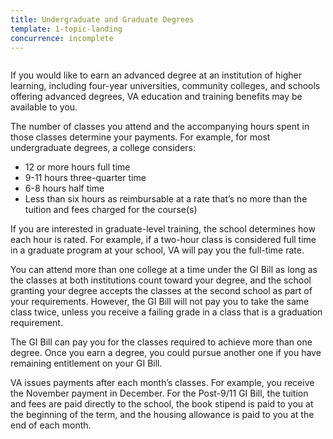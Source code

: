 ```yaml
---
title: Undergraduate and Graduate Degrees
template: 1-topic-landing
concurrence: incomplete
---
```


<div class="main" role="main" markdown="0">

<div class="section one" markdown="0">
<div class="primary" markdown="0">
<div class="row" markdown="0">
<div class="small-12 columns" markdown="1">

If you would like to earn an advanced degree at an institution of higher learning, including four-year universities, community colleges, and schools offering advanced degrees, VA education and training benefits may be available to you.
</div>
<div class="small-12 columns">
<div class="call-out" markdown="1">
The number of classes you attend and the accompanying hours spent in those classes determine your payments. For example, for most undergraduate degrees, a college considers:

-	12 or more hours full time
-	9-11 hours three-quarter time
-	6-8 hours half time
-	Less than six hours as reimbursable at a rate that’s no more than the tuition and fees charged for the course(s)

If you are interested in graduate-level training, the school determines how each hour is rated. For example, if a two-hour class is considered full time in a graduate program at your school, VA will pay you the full-time rate.

You can attend more than one college at a time under the GI Bill as long as the classes at both institutions count toward your degree, and the school granting your degree accepts the classes at the second school as part of your requirements. However, the GI Bill will not pay you to take the same class twice, unless you receive a failing grade in a class that is a graduation requirement.

The GI Bill can pay you for the classes required to achieve more than one degree. Once you earn a degree, you could pursue another one if you have remaining entitlement on your GI Bill.

VA issues payments after each month’s classes. For example, you receive the November payment in December. For the Post-9/11 GI Bill, the tuition and fees are paid directly to the school, the book stipend is paid to you at the beginning of the term, and the housing allowance is paid to you at the end of each month.

</div>


</div>
</div>
</div>

</div>
